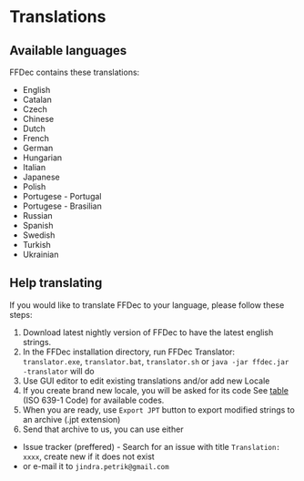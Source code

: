 # Translations

## Available languages
 FFDec contains these translations:
 - English
 - Catalan
 - Czech
 - Chinese
 - Dutch
 - French
 - German
 - Hungarian
 - Italian
 - Japanese
 - Polish
 - Portugese - Portugal
 - Portugese - Brasilian
 - Russian
 - Spanish
 - Swedish
 - Turkish
 - Ukrainian

## Help translating
If you would like to translate FFDec to your language, please follow these steps:

1. Download latest nightly version of FFDec to have the latest english strings.
2. In the FFDec installation directory, run FFDec Translator:
  `translator.exe`, `translator.bat`, `translator.sh` or `java -jar ffdec.jar -translator` will do
3. Use GUI editor to edit existing translations and/or add new Locale
4. If you create brand new locale, you will be asked for its code
 See [table](http://www.loc.gov/standards/iso639-2/php/code_list.php) (ISO 639-1 Code) for available codes.
5. When you are ready, use `Export JPT` button to export modified strings to an archive (.jpt extension)
6. Send that archive to us, you can use either 
 - Issue tracker (preffered) - Search for an issue with title `Translation: xxxx`, create new if it does not exist
 - or e-mail it to `jindra.petrik@gmail.com`

